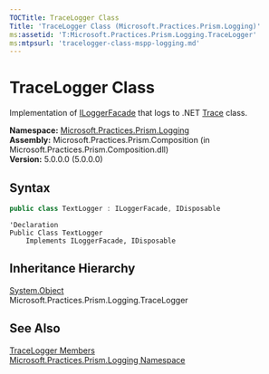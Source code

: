 ```yaml
---
TOCTitle: TraceLogger Class
Title: 'TraceLogger Class (Microsoft.Practices.Prism.Logging)'
ms:assetid: 'T:Microsoft.Practices.Prism.Logging.TraceLogger'
ms:mtpsurl: 'tracelogger-class-mspp-logging.md'
---
```



# TraceLogger Class

Implementation of [ILoggerFacade](/patterns-practices/reference/iloggerfacade-interface-mspp-logging) that logs to .NET [Trace](http://msdn.microsoft.com/en-us/library/36hhw2t6) class.

**Namespace:** [Microsoft.Practices.Prism.Logging](/patterns-practices/reference/mspp-logging-namespace)  
**Assembly:** Microsoft.Practices.Prism.Composition (in Microsoft.Practices.Prism.Composition.dll)<br/>
**Version:** 5.0.0.0 (5.0.0.0)

## Syntax

```C#
public class TextLogger : ILoggerFacade, IDisposable
```

```VB
'Declaration
Public Class TextLogger
	Implements ILoggerFacade, IDisposable
```

## Inheritance Hierarchy

[System.Object](http://msdn.microsoft.com/en-us/library/e5kfa45b)  
Microsoft.Practices.Prism.Logging.TraceLogger

## See Also

[TraceLogger Members](/patterns-practices/reference/tracelogger-members-mspp-logging)  
[Microsoft.Practices.Prism.Logging Namespace](/patterns-practices/reference/mspp-logging-namespace)<br/>
